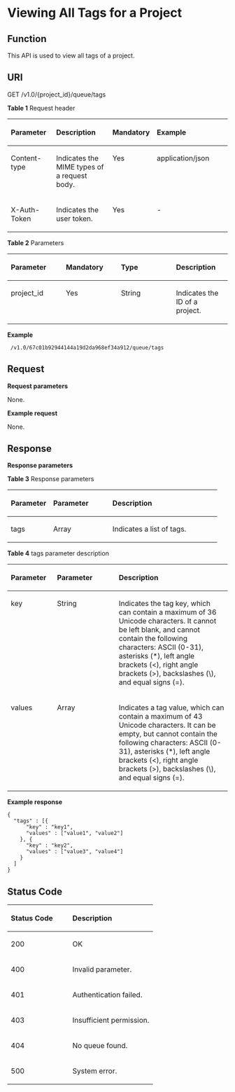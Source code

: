 # Viewing All Tags for a Project<a name="EN-US_TOPIC_0128036919"></a>

## Function<a name="section512706204818"></a>

This API is used to view all tags of a project.

## URI<a name="section15128156174813"></a>

GET /v1.0/\{project\_id\}/queue/tags

**Table  1**  Request header

<a name="table4132146134813"></a>
<table><thead align="left"><tr id="row1035176104818"><th class="cellrowborder" valign="top" width="20.62%" id="mcps1.2.5.1.1"><p id="p18351126194813"><a name="p18351126194813"></a><a name="p18351126194813"></a>Parameter</p>
</th>
<th class="cellrowborder" valign="top" width="25.77%" id="mcps1.2.5.1.2"><p id="p113517654816"><a name="p113517654816"></a><a name="p113517654816"></a>Description</p>
</th>
<th class="cellrowborder" valign="top" width="19.59%" id="mcps1.2.5.1.3"><p id="p935111694811"><a name="p935111694811"></a><a name="p935111694811"></a>Mandatory</p>
</th>
<th class="cellrowborder" valign="top" width="34.02%" id="mcps1.2.5.1.4"><p id="p53517674816"><a name="p53517674816"></a><a name="p53517674816"></a>Example</p>
</th>
</tr>
</thead>
<tbody><tr id="row18351196184813"><td class="cellrowborder" valign="top" width="20.62%" headers="mcps1.2.5.1.1 "><p id="p153525624816"><a name="p153525624816"></a><a name="p153525624816"></a>Content-type</p>
</td>
<td class="cellrowborder" valign="top" width="25.77%" headers="mcps1.2.5.1.2 "><p id="p1135219618480"><a name="p1135219618480"></a><a name="p1135219618480"></a>Indicates the MIME types of a request body.</p>
</td>
<td class="cellrowborder" valign="top" width="19.59%" headers="mcps1.2.5.1.3 "><p id="p1635296114820"><a name="p1635296114820"></a><a name="p1635296114820"></a>Yes</p>
</td>
<td class="cellrowborder" valign="top" width="34.02%" headers="mcps1.2.5.1.4 "><p id="p93529618488"><a name="p93529618488"></a><a name="p93529618488"></a>application/json</p>
</td>
</tr>
<tr id="row335210664814"><td class="cellrowborder" valign="top" width="20.62%" headers="mcps1.2.5.1.1 "><p id="p83521561484"><a name="p83521561484"></a><a name="p83521561484"></a>X-Auth-Token</p>
</td>
<td class="cellrowborder" valign="top" width="25.77%" headers="mcps1.2.5.1.2 "><p id="p1335216684818"><a name="p1335216684818"></a><a name="p1335216684818"></a>Indicates the user token.</p>
</td>
<td class="cellrowborder" valign="top" width="19.59%" headers="mcps1.2.5.1.3 "><p id="p17352186124810"><a name="p17352186124810"></a><a name="p17352186124810"></a>Yes</p>
</td>
<td class="cellrowborder" valign="top" width="34.02%" headers="mcps1.2.5.1.4 "><p id="p103524620486"><a name="p103524620486"></a><a name="p103524620486"></a>-</p>
</td>
</tr>
</tbody>
</table>

**Table  2**  Parameters

<a name="table133021944127"></a>
<table><thead align="left"><tr id="row46004449215"><th class="cellrowborder" valign="top" width="25%" id="mcps1.2.5.1.1"><p id="p5600144921"><a name="p5600144921"></a><a name="p5600144921"></a>Parameter</p>
</th>
<th class="cellrowborder" valign="top" width="25%" id="mcps1.2.5.1.2"><p id="p196006448220"><a name="p196006448220"></a><a name="p196006448220"></a>Mandatory</p>
</th>
<th class="cellrowborder" valign="top" width="25%" id="mcps1.2.5.1.3"><p id="p146001744224"><a name="p146001744224"></a><a name="p146001744224"></a>Type</p>
</th>
<th class="cellrowborder" valign="top" width="25%" id="mcps1.2.5.1.4"><p id="p16600144414211"><a name="p16600144414211"></a><a name="p16600144414211"></a>Description</p>
</th>
</tr>
</thead>
<tbody><tr id="row36020326116"><td class="cellrowborder" valign="top" width="25%" headers="mcps1.2.5.1.1 "><p id="p2060273214111"><a name="p2060273214111"></a><a name="p2060273214111"></a>project_id</p>
</td>
<td class="cellrowborder" valign="top" width="25%" headers="mcps1.2.5.1.2 "><p id="p80124841117"><a name="p80124841117"></a><a name="p80124841117"></a>Yes</p>
</td>
<td class="cellrowborder" valign="top" width="25%" headers="mcps1.2.5.1.3 "><p id="p4311481117"><a name="p4311481117"></a><a name="p4311481117"></a>String</p>
</td>
<td class="cellrowborder" valign="top" width="25%" headers="mcps1.2.5.1.4 "><p id="p1560303261110"><a name="p1560303261110"></a><a name="p1560303261110"></a>Indicates the ID of a project.</p>
</td>
</tr>
</tbody>
</table>

**Example**

```
 /v1.0/67c01b92944144a19d2da968ef34a912/queue/tags
```

## Request<a name="section35307513"></a>

**Request parameters**

None.

**Example request**

None.

## Response<a name="section10160116154818"></a>

**Response parameters**

**Table  3**  Response parameters

<a name="table121631612486"></a>
<table><thead align="left"><tr id="row435686194817"><th class="cellrowborder" valign="top" width="20.202020202020204%" id="mcps1.2.4.1.1"><p id="p435612664810"><a name="p435612664810"></a><a name="p435612664810"></a>Parameter</p>
</th>
<th class="cellrowborder" valign="top" width="28.282828282828287%" id="mcps1.2.4.1.2"><p id="p193561867484"><a name="p193561867484"></a><a name="p193561867484"></a>Parameter</p>
</th>
<th class="cellrowborder" valign="top" width="51.515151515151516%" id="mcps1.2.4.1.3"><p id="p2356126174813"><a name="p2356126174813"></a><a name="p2356126174813"></a>Description</p>
</th>
</tr>
</thead>
<tbody><tr id="row1835615615481"><td class="cellrowborder" valign="top" width="20.202020202020204%" headers="mcps1.2.4.1.1 "><p id="p135676184817"><a name="p135676184817"></a><a name="p135676184817"></a>tags</p>
</td>
<td class="cellrowborder" valign="top" width="28.282828282828287%" headers="mcps1.2.4.1.2 "><p id="p9356186174814"><a name="p9356186174814"></a><a name="p9356186174814"></a>Array</p>
</td>
<td class="cellrowborder" valign="top" width="51.515151515151516%" headers="mcps1.2.4.1.3 "><p id="p73566624813"><a name="p73566624813"></a><a name="p73566624813"></a>Indicates a list of tags.</p>
</td>
</tr>
</tbody>
</table>

**Table  4**  tags parameter description

<a name="table121701616482"></a>
<table><thead align="left"><tr id="row123561624819"><th class="cellrowborder" valign="top" width="21%" id="mcps1.2.4.1.1"><p id="p63566604810"><a name="p63566604810"></a><a name="p63566604810"></a>Parameter</p>
</th>
<th class="cellrowborder" valign="top" width="28.000000000000004%" id="mcps1.2.4.1.2"><p id="p17356116154813"><a name="p17356116154813"></a><a name="p17356116154813"></a>Parameter</p>
</th>
<th class="cellrowborder" valign="top" width="51%" id="mcps1.2.4.1.3"><p id="p23561565488"><a name="p23561565488"></a><a name="p23561565488"></a>Description</p>
</th>
</tr>
</thead>
<tbody><tr id="row13356196194815"><td class="cellrowborder" valign="top" width="21%" headers="mcps1.2.4.1.1 "><p id="p143562067483"><a name="p143562067483"></a><a name="p143562067483"></a>key</p>
</td>
<td class="cellrowborder" valign="top" width="28.000000000000004%" headers="mcps1.2.4.1.2 "><p id="p63561684814"><a name="p63561684814"></a><a name="p63561684814"></a>String</p>
</td>
<td class="cellrowborder" valign="top" width="51%" headers="mcps1.2.4.1.3 "><p id="p1135613654814"><a name="p1135613654814"></a><a name="p1135613654814"></a>Indicates the tag key, which can contain a maximum of 36 Unicode characters. It cannot be left blank, and cannot contain the following characters: ASCII (0-31), asterisks (*), left angle brackets (&lt;), right angle brackets (&gt;), backslashes (\), and equal signs (=).</p>
</td>
</tr>
<tr id="row23567684813"><td class="cellrowborder" valign="top" width="21%" headers="mcps1.2.4.1.1 "><p id="p11356762485"><a name="p11356762485"></a><a name="p11356762485"></a>values</p>
</td>
<td class="cellrowborder" valign="top" width="28.000000000000004%" headers="mcps1.2.4.1.2 "><p id="p121681849203915"><a name="p121681849203915"></a><a name="p121681849203915"></a>Array</p>
</td>
<td class="cellrowborder" valign="top" width="51%" headers="mcps1.2.4.1.3 "><p id="p635719634816"><a name="p635719634816"></a><a name="p635719634816"></a>Indicates a tag value, which can contain a maximum of 43 Unicode characters. It can be empty, but cannot contain the following characters: ASCII (0-31), asterisks (*), left angle brackets (&lt;), right angle brackets (&gt;), backslashes (\), and equal signs (=).</p>
</td>
</tr>
</tbody>
</table>

**Example response**

```
{
  "tags" : [{
      "key" : "key1",
      "values" : ["value1", "value2"]
    }, {
      "key" : "key2",
      "values" : ["value3", "value4"]
    }
  ]
}
```

## Status Code<a name="section91891164484"></a>

<a name="table18195567480"></a>
<table><thead align="left"><tr id="row133595616486"><th class="cellrowborder" valign="top" width="42.42%" id="mcps1.1.3.1.1"><p id="p735936134813"><a name="p735936134813"></a><a name="p735936134813"></a>Status Code</p>
</th>
<th class="cellrowborder" valign="top" width="57.58%" id="mcps1.1.3.1.2"><p id="p335913694814"><a name="p335913694814"></a><a name="p335913694814"></a>Description</p>
</th>
</tr>
</thead>
<tbody><tr id="row1943231911364"><td class="cellrowborder" valign="top" width="42.42%" headers="mcps1.1.3.1.1 "><p id="p01121125153614"><a name="p01121125153614"></a><a name="p01121125153614"></a>200</p>
</td>
<td class="cellrowborder" valign="top" width="57.58%" headers="mcps1.1.3.1.2 "><p id="p151121525153615"><a name="p151121525153615"></a><a name="p151121525153615"></a>OK</p>
</td>
</tr>
<tr id="row1635996114819"><td class="cellrowborder" valign="top" width="42.42%" headers="mcps1.1.3.1.1 "><p id="p335936174813"><a name="p335936174813"></a><a name="p335936174813"></a>400</p>
</td>
<td class="cellrowborder" valign="top" width="57.58%" headers="mcps1.1.3.1.2 "><p id="p14359196124812"><a name="p14359196124812"></a><a name="p14359196124812"></a>Invalid parameter.</p>
</td>
</tr>
<tr id="row1735917644815"><td class="cellrowborder" valign="top" width="42.42%" headers="mcps1.1.3.1.1 "><p id="p11359868489"><a name="p11359868489"></a><a name="p11359868489"></a>401</p>
</td>
<td class="cellrowborder" valign="top" width="57.58%" headers="mcps1.1.3.1.2 "><p id="p03598620487"><a name="p03598620487"></a><a name="p03598620487"></a>Authentication failed.</p>
</td>
</tr>
<tr id="row143591566481"><td class="cellrowborder" valign="top" width="42.42%" headers="mcps1.1.3.1.1 "><p id="p13359146184810"><a name="p13359146184810"></a><a name="p13359146184810"></a>403</p>
</td>
<td class="cellrowborder" valign="top" width="57.58%" headers="mcps1.1.3.1.2 "><p id="p1535914624813"><a name="p1535914624813"></a><a name="p1535914624813"></a>Insufficient permission.</p>
</td>
</tr>
<tr id="row835946134819"><td class="cellrowborder" valign="top" width="42.42%" headers="mcps1.1.3.1.1 "><p id="p1359116104817"><a name="p1359116104817"></a><a name="p1359116104817"></a>404</p>
</td>
<td class="cellrowborder" valign="top" width="57.58%" headers="mcps1.1.3.1.2 "><p id="p7359196154812"><a name="p7359196154812"></a><a name="p7359196154812"></a>No queue found.</p>
</td>
</tr>
<tr id="row135915614480"><td class="cellrowborder" valign="top" width="42.42%" headers="mcps1.1.3.1.1 "><p id="p17359106194819"><a name="p17359106194819"></a><a name="p17359106194819"></a>500</p>
</td>
<td class="cellrowborder" valign="top" width="57.58%" headers="mcps1.1.3.1.2 "><p id="p1135918612483"><a name="p1135918612483"></a><a name="p1135918612483"></a>System error.</p>
</td>
</tr>
</tbody>
</table>

